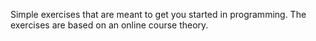 Simple exercises that are meant to get you started in programming. The exercises are based on an online course theory.

